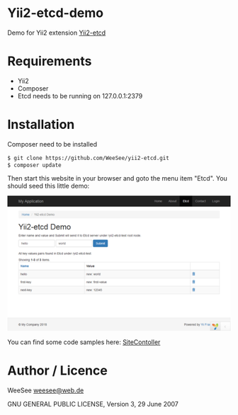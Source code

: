 Yii2-etcd-demo
==============

Demo for Yii2 extension [Yii2-etcd](https://github.com/WeeSee/yii2-etcd.git)

# Requirements

* Yii2 
* Composer
* Etcd needs to be running on 127.0.0.1:2379

# Installation

Composer need to be installed

    $ git clone https://github.com/WeeSee/yii2-etcd.git
    $ composer update
   
Then start this website in your browser and goto the menu item "Etcd".
You should seed this little demo:

![Image of Demo](https://github.com/WeeSee/yii2-etcd-demo/blob/master/yii2-etcd-demo.png)

You can find some code samples here: [SiteContoller](https://github.com/WeeSee/yii2-etcd-demo/blob/46040175fcb6e7dddbc9dbe7b634b0c0c4254e55/controllers/SiteController.php#L130)

# Author / Licence

WeeSee weesee@web.de

GNU GENERAL PUBLIC LICENSE, Version 3, 29 June 2007